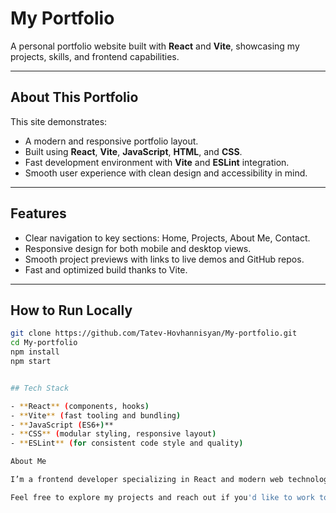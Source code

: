 #  My Portfolio

A personal portfolio website built with **React** and **Vite**, showcasing my projects, skills, and frontend capabilities.

---

##  About This Portfolio

This site demonstrates:
- A modern and responsive portfolio layout.
- Built using **React**, **Vite**, **JavaScript**, **HTML**, and **CSS**.
- Fast development environment with **Vite** and **ESLint** integration.
- Smooth user experience with clean design and accessibility in mind.

---

##  Features

- Clear navigation to key sections: Home, Projects, About Me, Contact.
- Responsive design for both mobile and desktop views.
- Smooth project previews with links to live demos and GitHub repos.
- Fast and optimized build thanks to Vite.

---

##  How to Run Locally

```bash
git clone https://github.com/Tatev-Hovhannisyan/My-portfolio.git
cd My-portfolio
npm install
npm start


## Tech Stack

- **React** (components, hooks)
- **Vite** (fast tooling and bundling)
- **JavaScript (ES6+)**
- **CSS** (modular styling, responsive layout)
- **ESLint** (for consistent code style and quality)

About Me

I’m a frontend developer specializing in React and modern web technologies. This portfolio highlights my passion for clean, performant, and responsive web development.

Feel free to explore my projects and reach out if you'd like to work together!
